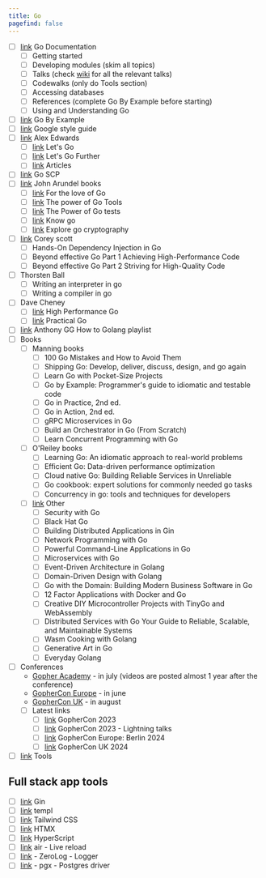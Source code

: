 ```yaml
---
title: Go
pagefind: false
---
```


-   [ ] [link](https://go.dev/doc/) Go Documentation
    -   [ ] Getting started
    -   [ ] Developing modules (skim all topics)
    -   [ ] Talks (check [wiki](https://go.dev/wiki/GoTalks) for all the relevant talks)
    -   [ ] Codewalks (only do Tools section)
    -   [ ] Accessing databases
    -   [ ] References (complete Go By Example before starting)
    -   [ ] Using and Understanding Go
-   [ ] [link](https://gobyexample.com/) Go By Example
-   [ ] [link](https://google.github.io/styleguide/go/) Google style guide
-   [ ] [link](https://www.alexedwards.net/blog) Alex Edwards
    -   [ ] [link](https://lets-go.alexedwards.net/) Let's Go
    -   [ ] [link](https://lets-go-further.alexedwards.net/) Let's Go Further
    -   [ ] [link](https://www.alexedwards.net/blog) Articles
-   [ ] [link](https://checkmarx.gitbooks.io/go-scp/content/) Go SCP
-   [ ] [link](https://bitfieldconsulting.com/books) John Arundel books
    -   [ ] [link](https://bitfieldconsulting.com/books/love) For the love of Go
    -   [ ] [link](https://bitfieldconsulting.com/books/tools) The power of Go Tools
    -   [ ] [link](https://bitfieldconsulting.com/books/tests) The Power of Go tests
    -   [ ] [link](https://bitfieldconsulting.com/books/generics) Know go
    -   [ ] [link](https://bitfieldconsulting.com/books/crypto) Explore go cryptography
-   [ ] [link](https://coreyscott.dev/book/) Corey scott
    -   [ ] Hands-On Dependency Injection in Go
    -   [ ] Beyond effective Go Part 1 Achieving High-Performance Code
    -   [ ] Beyond effective Go Part 2 Striving for High-Quality Code
-   [ ] Thorsten Ball
    -   [ ] Writing an interpreter in go
    -   [ ] Writing a compiler in go
-   [ ] Dave Cheney
    -   [ ] [link](https://dave.cheney.net/high-performance-go-workshop/gophercon-2019.html) High Performance Go
    -   [ ] [link](https://dave.cheney.net/practical-go) Practical Go
-   [ ] [link](https://www.youtube.com/playlist?list=PL0xRBLFXXsP7-0IVCmoo2FEWBrQzfH2l8) Anthony GG How to Golang playlist
-   [ ] Books
    -   [ ] Manning books
        -   [ ] 100 Go Mistakes and How to Avoid Them
        -   [ ] Shipping Go: Develop, deliver, discuss, design, and go again
        -   [ ] Learn Go with Pocket-Size Projects
        -   [ ] Go by Example: Programmer's guide to idiomatic and testable code
        -   [ ] Go in Practice, 2nd ed.
        -   [ ] Go in Action, 2nd ed.
        -   [ ] gRPC Microservices in Go
        -   [ ] Build an Orchestrator in Go (From Scratch)
        -   [ ] Learn Concurrent Programming with Go
    -   [ ] O'Reiley books
        -   [ ] Learning Go: An idiomatic approach to real-world problems
        -   [ ] Efficient Go: Data-driven performance optimization
        -   [ ] Cloud native Go: Building Reliable Services in Unreliable
        -   [ ] Go cookbook: expert solutions for commonly needed go tasks
        -   [ ] Concurrency in go: tools and techniques for developers
    -   [ ] [link](https://github.com/dariubs/GoBooks) Other
        -   [ ] Security with Go
        -   [ ] Black Hat Go
        -   [ ] Building Distributed Applications in Gin
        -   [ ] Network Programming with Go
        -   [ ] Powerful Command-Line Applications in Go
        -   [ ] Microservices with Go
        -   [ ] Event-Driven Architecture in Golang
        -   [ ] Domain-Driven Design with Golang
        -   [ ] Go with the Domain: Building Modern Business Software in Go
        -   [ ] 12 Factor Applications with Docker and Go
        -   [ ] Creative DIY Microcontroller Projects with TinyGo and WebAssembly
        -   [ ] Distributed Services with Go Your Guide to Reliable, Scalable, and Maintainable Systems
        -   [ ] Wasm Cooking with Golang
        -   [ ] Generative Art in Go
        -   [ ] Everyday Golang
-   [ ] Conferences
    -   [Gopher Academy](https://www.youtube.com/@GopherAcademy/playlists) - in july (videos are posted almost 1 year after the conference)
    -   [GopherCon Europe](https://www.youtube.com/@GopherConEurope/playlists) - in june
    -   [GopherCon UK](https://www.youtube.com/@GopherConUK/playlists) - in august
    -   [ ] Latest links
        -   [ ] [link](https://www.youtube.com/playlist?list=PL2ntRZ1ySWBep6rEAtp9jI6GXGZdlJmWN) GopherCon 2023
        -   [ ] [link](https://www.youtube.com/playlist?list=PL2ntRZ1ySWBd4WWWIv9kykszeQhdxJ5jg) GopherCon 2023 - Lightning talks
        -   [ ] [link](https://www.youtube.com/playlist?list=PLtoVuM73AmsIf99_fXLq_ehe2tpGVJQiF) GopherCon Europe: Berlin 2024
        -   [ ] [link](https://www.youtube.com/playlist?list=PLDWZ5uzn69ezR6D6FUj_iBSOyRc9xaZFP) GopherCon UK 2024
-   [ ] [link](https://github.com/avelino/awesome-go) Tools

## Full stack app tools

-   [ ] [link](https://gin-gonic.com/) Gin
-   [ ] [link](https://github.com/a-h/templ) templ
-   [ ] [link](https://tailwindcss.com/) Tailwind CSS
-   [ ] [link](https://htmx.org/) HTMX
-   [ ] [link](https://hyperscript.org/) HyperScript
-   [ ] [link](https://github.com/air-verse/air) air - Live reload
-   [ ] [link](https://github.com/rs/zerolog) - ZeroLog - Logger
-   [ ] [link](https://github.com/jackc/pgx) - pgx - Postgres driver
